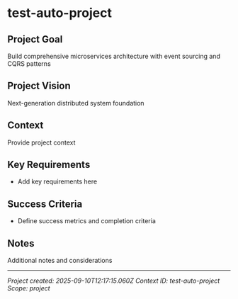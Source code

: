 # test-auto-project

## Project Goal
Build comprehensive microservices architecture with event sourcing and CQRS patterns

## Project Vision  
Next-generation distributed system foundation

## Context
Provide project context

## Key Requirements
- Add key requirements here

## Success Criteria
- Define success metrics and completion criteria

## Notes
Additional notes and considerations

---
*Project created: 2025-09-10T12:17:15.060Z*
*Context ID: test-auto-project*
*Scope: project*
